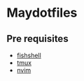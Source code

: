 # Maydotfiles

## Pre requisites
- [fishshell](https://fishshell.com/)
- [tmux](https://github.com/tmux/tmux/wiki)
- [nvim](https://github.com/neovim/neovim/releases/tag/v0.6.1)
